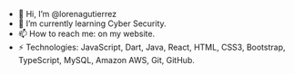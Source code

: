 - 👋 Hi, I’m @lorenagutierrez
- 🌱 I’m currently learning Cyber Security.
- 📫 How to reach me: on my website.
- ⚡ Technologies:
JavaScript, Dart, Java, React, HTML, CSS3, Bootstrap, TypeScript, MySQL, Amazon AWS, Git, GitHub.
